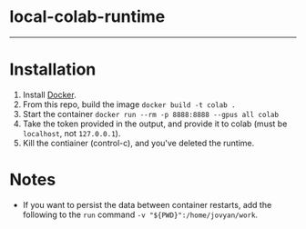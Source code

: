 # local-colab-runtime
---
# Installation 
1. Install [Docker](https://docs.docker.com/get-docker/). 
2. From this repo, build the image `docker build -t colab .`
3. Start the container `docker run --rm -p 8888:8888 --gpus all colab`
4. Take the token provided in the output, and provide it to colab (must be `localhost`, not `127.0.0.1`). 
5. Kill the contiainer (control-c), and you've deleted the runtime. 

# Notes
- If you want to persist the data between container restarts, add the following to the `run` command `-v "${PWD}":/home/jovyan/work`. 
